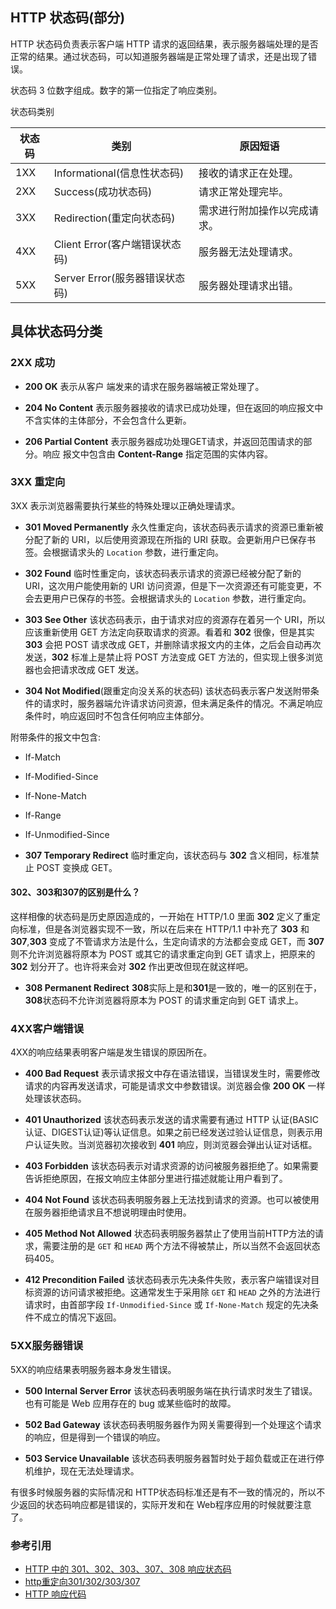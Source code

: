 ## HTTP 状态码(部分)

HTTP 状态码负责表示客户端 HTTP 请求的返回结果，表示服务器端处理的是否正常的结果。通过状态码，可以知道服务器端是正常处理了请求，还是出现了错误。


状态码 3 位数字组成。数字的第一位指定了响应类别。

状态码类别

| 状态码 | 类别                           | 原因短语                     |
|--------|--------------------------------|------------------------------|
| 1XX    | Informational(信息性状态码)  | 接收的请求正在处理。         |
| 2XX    | Success(成功状态码)            | 请求正常处理完毕。           |
| 3XX    | Redirection(重定向状态码)      | 需求进行附加操作以完成请求。 |
| 4XX    | Client Error(客户端错误状态码) | 服务器无法处理请求。         |
| 5XX    | Server Error(服务器错误状态码) | 服务器处理请求出错。         |

## 具体状态码分类

### 2XX 成功

- **200 OK** 表示从客户 端发来的请求在服务器端被正常处理了。

- **204 No Content** 表示服务器接收的请求已成功处理，但在返回的响应报文中不含实体的主体部分，不会包含什么更新。

- **206 Partial Content** 表示服务器成功处理GET请求，并返回范围请求的部分。响应 报文中包含由 **Content-Range** 指定范围的实体内容。

### 3XX 重定向

3XX 表示浏览器需要执行某些的特殊处理以正确处理请求。

- **301 Moved Permanently** 永久性重定向，该状态码表示请求的资源已重新被分配了新的 URI，以后使用资源现在所指的 URI 获取。会更新用户已保存书签。会根据请求头的 `Location` 参数，进行重定向。

- **302 Found** 临时性重定向，该状态码表示请求的资源已经被分配了新的 URI，这次用户能使用新的 URI 访问资源，但是下一次资源还有可能变更，不会去更用户已保存的书签。会根据请求头的 `Location` 参数，进行重定向。

- **303 See Other** 该状态码表示，由于请求对应的资源存在着另一个 URI，所以应该重新使用 GET 方法定向获取请求的资源。看着和 **302** 很像，但是其实 **303** 会把 POST 请求改成 GET，并删除请求报文内的主体，之后会自动再次发送，**302** 标准上是禁止将 POST 方法变成 GET 方法的，但实现上很多浏览器也会把请求改成 GET 发送。

- **304 Not Modified**(跟重定向没关系的状态码) 该状态码表示客户发送附带条件的请求时，服务器端允许请求访问资源，但未满足条件的情况。不满足响应条件时，响应返回时不包含任何响应主体部分。

附带条件的报文中包含:
- If-Match
- If-Modified-Since
- If-None-Match
- If-Range
- If-Unmodified-Since

- **307 Temporary Redirect** 临时重定向，该状态码与 **302** 含义相同，标准禁止 POST 变换成 GET。

#### 302、303和307的区别是什么？

这样相像的状态码是历史原因造成的，一开始在 HTTP/1.0 里面 **302** 定义了重定向标准，但是各浏览器实现不一致，所以在后来在 HTTP/1.1 中补充了 **303** 和 **307**,**303** 变成了不管请求方法是什么，生定向请求的方法都会变成 GET，而 **307** 则不允许浏览器将原本为 POST 或其它的请求重定向到 GET 请求上，把原来的 **302** 划分开了。也许将来会对 **302** 作出更改但现在就这样吧。

- **308 Permanent Redirect** **308**实际上是和**301**是一致的，唯一的区别在于，**308**状态码不允许浏览器将原本为 POST 的请求重定向到 GET 请求上。

### 4XX客户端错误
4XX的响应结果表明客户端是发生错误的原因所在。

- **400 Bad Request** 表示请求报文中存在语法错误，当错误发生时，需要修改请求的内容再发送请求，可能是请求文中参数错误。浏览器会像 **200 OK** 一样处理该状态码。

- **401 Unauthorized** 该状态码表示发送的请求需要有通过 HTTP 认证(BASIC认证、DIGEST认证)等认证信息。如果之前已经发送过验认证信息，则表示用户认证失败。当浏览器初次接收到 **401** 响应，则浏览器会弹出认证对话框。

- **403 Forbidden** 该状态码表示对请求资源的访问被服务器拒绝了。如果需要告诉拒绝原因，在报文响应主体部分里进行描述就能让用户看到了。

- **404 Not Found** 该状态码表明服务器上无法找到请求的资源。也可以被使用在服务器拒绝请求且不想说明理由时使用。

- **405 Method Not Allowed** 状态码表明服务器禁止了使用当前HTTP方法的请求，需要注册的是 `GET` 和 `HEAD` 两个方法不得被禁止，所以当然不会返回状态码405。

- **412 Precondition Failed**  该状态码表示先决条件失败，表示客户端错误对目标资源的访问请求被拒绝。这通常发生于采用除 `GET` 和 `HEAD` 之外的方法进行请求时，由首部字段 `If-Unmodified-Since` 或 `If-None-Match` 规定的先决条件不成立的情况下返回。


### 5XX服务器错误
5XX的响应结果表明服务器本身发生错误。

- **500 Internal Server Error** 该状态码表明服务端在执行请求时发生了错误。也有可能是 Web 应用存在的 bug 或某些临时的故障。

- **502 Bad Gateway** 该状态码表明服务器作为网关需要得到一个处理这个请求的响应，但是得到一个错误的响应。

- **503 Service Unavailable** 该状态码表明服务器暂时处于超负载或正在进行停机维护，现在无法处理请求。

有很多时候服务器的实际情况和 HTTP状态码标准还是有不一致的情况的，所以不少返回的状态码响应都是错误的，实际开发和在 Web程序应用的时候就要注意了。

### 参考引用

- [HTTP 中的 301、302、303、307、308 响应状态码](https://zhuanlan.zhihu.com/p/60669395)
- [http重定向301/302/303/307](https://blog.csdn.net/reliveIT/article/details/50776984)
- [HTTP 响应代码](https://developer.mozilla.org/zh-CN/docs/Web/HTTP/Status)